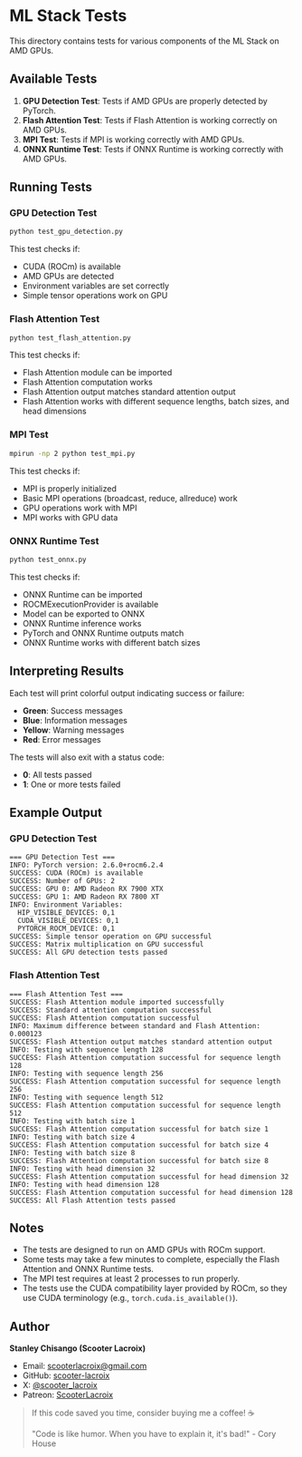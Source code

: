 # ML Stack Tests

This directory contains tests for various components of the ML Stack on AMD GPUs.

## Available Tests

1. **GPU Detection Test**: Tests if AMD GPUs are properly detected by PyTorch.
2. **Flash Attention Test**: Tests if Flash Attention is working correctly on AMD GPUs.
3. **MPI Test**: Tests if MPI is working correctly with AMD GPUs.
4. **ONNX Runtime Test**: Tests if ONNX Runtime is working correctly with AMD GPUs.

## Running Tests

### GPU Detection Test

```bash
python test_gpu_detection.py
```

This test checks if:
- CUDA (ROCm) is available
- AMD GPUs are detected
- Environment variables are set correctly
- Simple tensor operations work on GPU

### Flash Attention Test

```bash
python test_flash_attention.py
```

This test checks if:
- Flash Attention module can be imported
- Flash Attention computation works
- Flash Attention output matches standard attention output
- Flash Attention works with different sequence lengths, batch sizes, and head dimensions

### MPI Test

```bash
mpirun -np 2 python test_mpi.py
```

This test checks if:
- MPI is properly initialized
- Basic MPI operations (broadcast, reduce, allreduce) work
- GPU operations work with MPI
- MPI works with GPU data

### ONNX Runtime Test

```bash
python test_onnx.py
```

This test checks if:
- ONNX Runtime can be imported
- ROCMExecutionProvider is available
- Model can be exported to ONNX
- ONNX Runtime inference works
- PyTorch and ONNX Runtime outputs match
- ONNX Runtime works with different batch sizes

## Interpreting Results

Each test will print colorful output indicating success or failure:

- **Green**: Success messages
- **Blue**: Information messages
- **Yellow**: Warning messages
- **Red**: Error messages

The tests will also exit with a status code:
- **0**: All tests passed
- **1**: One or more tests failed

## Example Output

### GPU Detection Test

```
=== GPU Detection Test ===
INFO: PyTorch version: 2.6.0+rocm6.2.4
SUCCESS: CUDA (ROCm) is available
SUCCESS: Number of GPUs: 2
SUCCESS: GPU 0: AMD Radeon RX 7900 XTX
SUCCESS: GPU 1: AMD Radeon RX 7800 XT
INFO: Environment Variables:
  HIP_VISIBLE_DEVICES: 0,1
  CUDA_VISIBLE_DEVICES: 0,1
  PYTORCH_ROCM_DEVICE: 0,1
SUCCESS: Simple tensor operation on GPU successful
SUCCESS: Matrix multiplication on GPU successful
SUCCESS: All GPU detection tests passed
```

### Flash Attention Test

```
=== Flash Attention Test ===
SUCCESS: Flash Attention module imported successfully
SUCCESS: Standard attention computation successful
SUCCESS: Flash Attention computation successful
INFO: Maximum difference between standard and Flash Attention: 0.000123
SUCCESS: Flash Attention output matches standard attention output
INFO: Testing with sequence length 128
SUCCESS: Flash Attention computation successful for sequence length 128
INFO: Testing with sequence length 256
SUCCESS: Flash Attention computation successful for sequence length 256
INFO: Testing with sequence length 512
SUCCESS: Flash Attention computation successful for sequence length 512
INFO: Testing with batch size 1
SUCCESS: Flash Attention computation successful for batch size 1
INFO: Testing with batch size 4
SUCCESS: Flash Attention computation successful for batch size 4
INFO: Testing with batch size 8
SUCCESS: Flash Attention computation successful for batch size 8
INFO: Testing with head dimension 32
SUCCESS: Flash Attention computation successful for head dimension 32
INFO: Testing with head dimension 128
SUCCESS: Flash Attention computation successful for head dimension 128
SUCCESS: All Flash Attention tests passed
```

## Notes

- The tests are designed to run on AMD GPUs with ROCm support.
- Some tests may take a few minutes to complete, especially the Flash Attention and ONNX Runtime tests.
- The MPI test requires at least 2 processes to run properly.
- The tests use the CUDA compatibility layer provided by ROCm, so they use CUDA terminology (e.g., `torch.cuda.is_available()`).


## Author

**Stanley Chisango (Scooter Lacroix)**

- Email: scooterlacroix@gmail.com
- GitHub: [scooter-lacroix](https://github.com/scooter-lacroix)
- X: [@scooter_lacroix](https://x.com/scooter_lacroix)
- Patreon: [ScooterLacroix](https://patreon.com/ScooterLacroix)

> If this code saved you time, consider buying me a coffee! ☕
> 
> "Code is like humor. When you have to explain it, it's bad!" - Cory House

